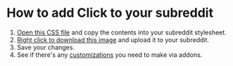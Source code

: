 # How to add Click to your subreddit

1. [Open this CSS file](https://raw.githubusercontent.com/githue/click-reddit/master/stylesheet.css) and copy the contents into your subreddit stylesheet.
2. [Right click to download this image](https://raw.githubusercontent.com/githue/click-reddit/master/sprite.png) and upload it to your subreddit.
3. Save your changes.
4. See if there's any [customizations](https://www.reddit.com/r/click/wiki) you need to make via addons.

